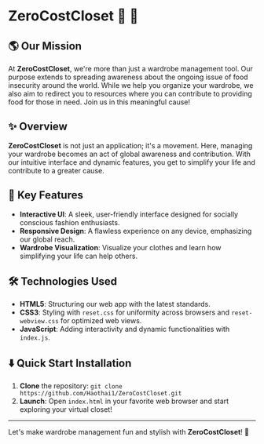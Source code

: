 # ZeroCostCloset :dress: :jeans:

## :earth_americas: Our Mission
At **ZeroCostCloset**, we're more than just a wardrobe management tool. Our purpose extends to spreading awareness about the ongoing issue of food insecurity around the world. While we help you organize your wardrobe, we also aim to redirect you to resources where you can contribute to providing food for those in need. Join us in this meaningful cause!

## :sparkles: Overview
**ZeroCostCloset** is not just an application; it's a movement. Here, managing your wardrobe becomes an act of global awareness and contribution. With our intuitive interface and dynamic features, you get to simplify your life and contribute to a greater cause.

## :star2: Key Features
- **Interactive UI**: A sleek, user-friendly interface designed for socially conscious fashion enthusiasts.
- **Responsive Design**: A flawless experience on any device, emphasizing our global reach.
- **Wardrobe Visualization**: Visualize your clothes and learn how simplifying your life can help others.

## :hammer_and_wrench: Technologies Used
- **HTML5**: Structuring our web app with the latest standards.
- **CSS3**: Styling with `reset.css` for uniformity across browsers and `reset-webview.css` for optimized web views.
- **JavaScript**: Adding interactivity and dynamic functionalities with `index.js`.

## :arrow_down: Quick Start Installation
1. **Clone** the repository: ````git clone https://github.com/Haothai1/ZeroCostCloset.git````
2. **Launch**: Open `index.html` in your favorite web browser and start exploring your virtual closet!




---

Let's make wardrobe management fun and stylish with **ZeroCostCloset**! :tada:
